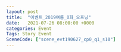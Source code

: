 ```yaml
---
layout: post
title:  "이벤트_2019여름_0화_오프닝"
date:   2021-07-26 08:00:00 +0000
categories: Event
Tags: Story Event
SceneCode: ["scene_evt190627_cp0_q1_s10"]
---
```

